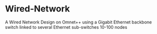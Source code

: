 # Wired-Network
A Wired Network Design on Omnet++ using a Gigabit Ethernet backbone switch linked to several Ethernet sub-switches 10-100 nodes
